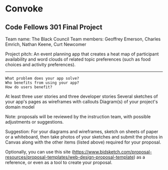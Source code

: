 # Convoke

## Code Fellows 301 Final Project

Team name: The Black Council
Team members: Geoffrey Emerson, Charles Emrich, Nathan Keene, Curt Newcomer

Project pitch: An event planning app that creates a heat map of participant availability and word clouds of related topic preferences (such as food choices and activity preferences).

---
    What problem does your app solve?
    Who benefits from using your app?
    How do users benefit?

At least three user stories and three developer stories
Several sketches of your app's pages as wireframes with callouts
Diagram(s) of your project's domain model

Note: proposals will be reviewed by the instruction team, with possible adjustments or suggestions.

Suggestion: For your diagrams and wireframes, sketch on sheets of paper or a whiteboard, then take photos of your sketches and submit the photos in Canvas along with the other items (listed above) required for your proposal.

Optionally, you can use this site (https://www.bidsketch.com/proposal-resources/proposal-templates/web-design-proposal-template) as a reference, or even as a tool to create your proposal.
